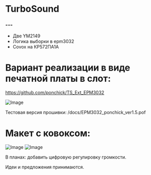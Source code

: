 # TurboSound #

### --- ###

* Две YM2149
* Логика выборки в epm3032
* Covox на КР572ПА1А

# Вариант реализации в виде печатной платы в слот:

https://github.com/ponchick/TS_Ext_EPM3032

![Image](./docs/by_ponchick_ver1.5.png)

Тестовая версия прошивки:
/docs/EPM3032_ponchick_ver1.5.pof

# Макет с ковоксом:

![Image](./docs/proto_top.png)
![Image](./docs/proto_bot.png)

В планах: добавить цифровую регулировку громкости.

Идеи и предложения принимаются.
